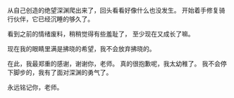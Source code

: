 从自己创造的绝望深渊爬出来了，回头看看好像什么也没发生。
开始着手修复骑行伙伴，它已经沉睡的够久了。

看到之前的情绪废料，稍稍觉得有些羞耻了，
至少现在又成长了嘛。

现在我的眼睛里满是拂晓的希望，我不会放弃拂晓的。

在此，我最郑重的感谢，谢谢你，老师。
真的很抱歉呢，我太幼稚了。
我不会停下脚步的，我有了面对深渊的勇气了。

永远铭记你，老师。
